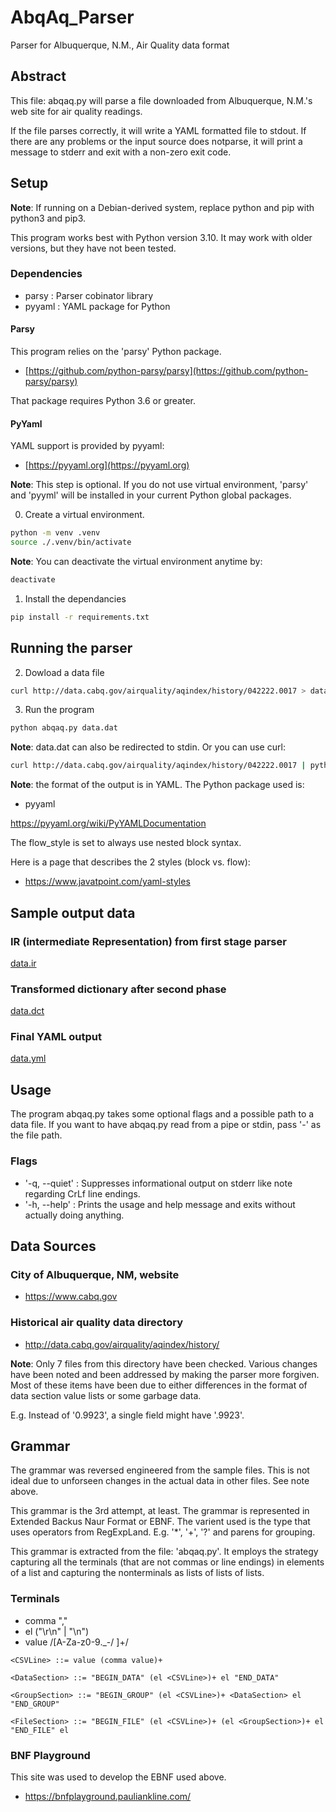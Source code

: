 # AbqAq_Parser
Parser for Albuquerque, N.M., Air Quality data format

## Abstract

This file: abqaq.py will parse a file downloaded from Albuquerque, N.M.'s web site for air quality readings.

If the file parses correctly, it will write a YAML formatted file to stdout.
If there are any problems or the input source does notparse, it will print
a message to stderr and exit with a non-zero exit code.


## Setup

**Note**: If running on a Debian-derived system, replace python and pip with python3 and pip3.

This program works best with Python version 3.10. It may work with older versions, but they have not been tested.

### Dependencies

- parsy : Parser cobinator library
- pyyaml : YAML package for Python


#### Parsy

This program relies on the 'parsy' Python package. 
- [https://github.com/python-parsy/parsy](https://github.com/python-parsy/parsy)

That package requires Python 3.6 or greater.

#### PyYaml

YAML support is provided by pyyaml:

- [https://pyyaml.org](https://pyyaml.org)

**Note**: This step is optional. If you do not use virtual environment, 'parsy'
and 'pyyml' will be installed in your current Python global packages.

0. Create a virtual environment.

```bash
python -m venv .venv
source ./.venv/bin/activate
```

**Note**: You can deactivate the virtual environment anytime by:

```bash
deactivate
```

1.  Install the dependancies

```bash
pip install -r requirements.txt
```

## Running the parser

2. Dowload a data file

```bash
curl http://data.cabq.gov/airquality/aqindex/history/042222.0017 > data.dat
```

3. Run the program

```bash
python abqaq.py data.dat
```

**Note**: data.dat can also be redirected to stdin. Or you can use curl:

```bash
curl http://data.cabq.gov/airquality/aqindex/history/042222.0017 | python abqaq.py -
```

**Note**: the format of the output is in YAML. The Python package used is:

- pyyaml

https://pyyaml.org/wiki/PyYAMLDocumentation

The flow_style is set to always use nested block syntax.

Here is a page that describes the 2 styles (block vs. flow):
- https://www.javatpoint.com/yaml-styles

## Sample output data

### IR (intermediate Representation) from first stage parser
[data.ir](data.ir)

### Transformed dictionary after second phase

[data.dct](data.dct)

### Final YAML output

[data.yml](data.yml)

## Usage

The program abqaq.py takes some optional flags and a possible path to a data file.
If you want to have abqaq.py read from a pipe or stdin, pass '-' as the file path.

### Flags

- '-q, --quiet' : Suppresses informational output on stderr like note regarding CrLf line endings.
- '-h, --help' : Prints the usage and help message and exits without actually doing anything.

## Data Sources

### City of Albuquerque, NM, website

- https://www.cabq.gov

### Historical air quality data directory

- http://data.cabq.gov/airquality/aqindex/history/

**Note**: Only 7 files from this directory have been checked.
Various changes have been noted and been addressed by making the parser more forgiven.
Most of these items have been due to either differences in the format of data section
value lists or some garbage data.

E.g. Instead of '0.9923', a single field might have '.9923'.

## Grammar

The grammar was reversed engineered from the sample files.  This is not ideal due
to unforseen changes in the actual data in other files. See note above.

This grammar is the 3rd attempt, at least. The grammar is represented in Extended
Backus Naur Format or EBNF. The varient used is the type that uses operators from
RegExpLand. E.g. '*', '+', '?' and parens for grouping.

This grammar is extracted from the file: 'abqaq.py'. It employs the strategy
capturing all the terminals (that are not commas or line endings) in elements
of a list and capturing the nonterminals as lists of lists of lists.


### Terminals

- comma ","
- el ("\r\n" | "\n")
- value   /[A-Za-z0-9._\-\/ ]+/


```EBNF
<CSVLine> ::= value (comma value)+

<DataSection> ::= "BEGIN_DATA" (el <CSVLine>)+ el "END_DATA"

<GroupSection> ::= "BEGIN_GROUP" (el <CSVLine>)+ <DataSection> el "END_GROUP"

<FileSection> ::= "BEGIN_FILE" (el <CSVLine>)+ (el <GroupSection>)+ el "END_FILE" el
```

### BNF Playground

This site was used to develop the EBNF used above.

- https://bnfplayground.pauliankline.com/



